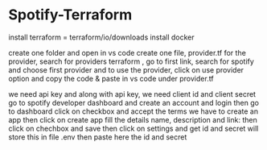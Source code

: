 # Spotify-Terraform

install terraform = terraform/io/downloads
install docker

create one folder and open in vs code
create one file, provider.tf
for the provider, search for providers terraform , go to first link, search for spotify and choose first provider and to use the provider, click on use provider option and copy the code & paste in vs code under provider.tf

we need api key and along with api key, we need client id and client secret
go to spotify developer dashboard and create an account and login then go to dashboard
click on checkbox and accept the terms
we have to create an app then click on create app
fill the details name, description and link: then click on chechbox and save then click on settings and get id and secret
will store this in file .env then paste here the id and secret